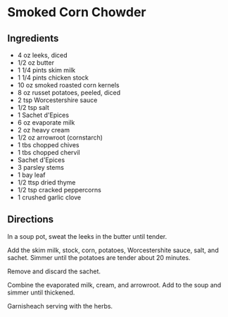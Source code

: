 # Smoked Corn Chowder 

<!-- BEGIN content -->

## Ingredients

- 4 oz leeks, diced
- 1/2 oz butter
- 1 1/4 pints skim milk
- 1 1/4 pints chicken stock
- 10 oz smoked roasted corn kernels
- 8 oz russet potatoes, peeled, diced
- 2 tsp Worcestershire sauce
- 1/2 tsp salt
- 1 Sachet d'Epices
- 6 oz evaporate milk
- 2 oz heavy cream
- 1/2 oz arrowroot (cornstarch)
- 1 tbs chopped chives
- 1 tbs chopped chervil
- Sachet d'Epices
- 3 parsley stems
- 1 bay leaf
- 1/2 ttsp dried thyme
- 1/2 tsp cracked peppercorns
- 1 crushed garlic clove

## Directions

In a soup pot, sweat the leeks in the butter until tender.  
  
 Add the skim milk, stock, corn, potatoes, Worcestershite sauce, salt, and sachet. Simmer until the potatoes are tender about 20 minutes.  
  
 Remove and discard the sachet.  
  
 Combine the evaporated milk, cream, and arrowroot. Add to the soup and simmer until thickened.  
  
 Garnisheach serving with the herbs.

<!-- END content -->

